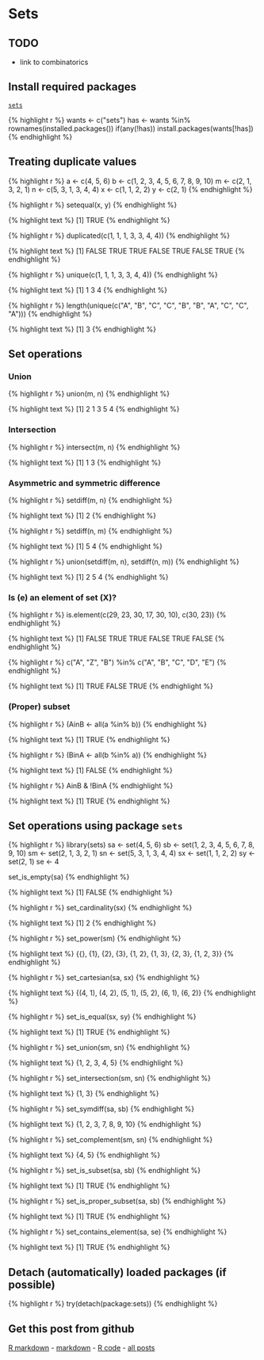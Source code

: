 Sets
=========================

TODO
-------------------------

 - link to combinatorics

Install required packages
-------------------------

[`sets`](http://cran.r-project.org/package=sets)


{% highlight r %}
wants <- c("sets")
has   <- wants %in% rownames(installed.packages())
if(any(!has)) install.packages(wants[!has])
{% endhighlight %}


Treating duplicate values
-------------------------


{% highlight r %}
a <- c(4, 5, 6)
b <- c(1, 2, 3, 4, 5, 6, 7, 8, 9, 10)
m <- c(2, 1, 3, 2, 1)
n <- c(5, 3, 1, 3, 4, 4)
x <- c(1, 1, 2, 2)
y <- c(2, 1)
{% endhighlight %}



{% highlight r %}
setequal(x, y)
{% endhighlight %}



{% highlight text %}
[1] TRUE
{% endhighlight %}



{% highlight r %}
duplicated(c(1, 1, 1, 3, 3, 4, 4))
{% endhighlight %}



{% highlight text %}
[1] FALSE  TRUE  TRUE FALSE  TRUE FALSE  TRUE
{% endhighlight %}



{% highlight r %}
unique(c(1, 1, 1, 3, 3, 4, 4))
{% endhighlight %}



{% highlight text %}
[1] 1 3 4
{% endhighlight %}



{% highlight r %}
length(unique(c("A", "B", "C", "C", "B", "B", "A", "C", "C", "A")))
{% endhighlight %}



{% highlight text %}
[1] 3
{% endhighlight %}


Set operations
-------------------------

### Union

{% highlight r %}
union(m, n)
{% endhighlight %}



{% highlight text %}
[1] 2 1 3 5 4
{% endhighlight %}


### Intersection


{% highlight r %}
intersect(m, n)
{% endhighlight %}



{% highlight text %}
[1] 1 3
{% endhighlight %}


### Asymmetric and symmetric difference


{% highlight r %}
setdiff(m, n)
{% endhighlight %}



{% highlight text %}
[1] 2
{% endhighlight %}



{% highlight r %}
setdiff(n, m)
{% endhighlight %}



{% highlight text %}
[1] 5 4
{% endhighlight %}



{% highlight r %}
union(setdiff(m, n), setdiff(n, m))
{% endhighlight %}



{% highlight text %}
[1] 2 5 4
{% endhighlight %}


### Is \(e\) an element of set \(X\)?


{% highlight r %}
is.element(c(29, 23, 30, 17, 30, 10), c(30, 23))
{% endhighlight %}



{% highlight text %}
[1] FALSE  TRUE  TRUE FALSE  TRUE FALSE
{% endhighlight %}



{% highlight r %}
c("A", "Z", "B") %in% c("A", "B", "C", "D", "E")
{% endhighlight %}



{% highlight text %}
[1]  TRUE FALSE  TRUE
{% endhighlight %}


### (Proper) subset


{% highlight r %}
(AinB <- all(a %in% b))
{% endhighlight %}



{% highlight text %}
[1] TRUE
{% endhighlight %}



{% highlight r %}
(BinA <- all(b %in% a))
{% endhighlight %}



{% highlight text %}
[1] FALSE
{% endhighlight %}



{% highlight r %}
AinB & !BinA
{% endhighlight %}



{% highlight text %}
[1] TRUE
{% endhighlight %}


Set operations using package `sets`
-------------------------


{% highlight r %}
library(sets)
sa <- set(4, 5, 6)
sb <- set(1, 2, 3, 4, 5, 6, 7, 8, 9, 10)
sm <- set(2, 1, 3, 2, 1)
sn <- set(5, 3, 1, 3, 4, 4)
sx <- set(1, 1, 2, 2)
sy <- set(2, 1)
se <- 4

set_is_empty(sa)
{% endhighlight %}



{% highlight text %}
[1] FALSE
{% endhighlight %}



{% highlight r %}
set_cardinality(sx)
{% endhighlight %}



{% highlight text %}
[1] 2
{% endhighlight %}



{% highlight r %}
set_power(sm)
{% endhighlight %}



{% highlight text %}
{{}, {1}, {2}, {3}, {1, 2}, {1, 3}, {2, 3}, {1, 2, 3}}
{% endhighlight %}



{% highlight r %}
set_cartesian(sa, sx)
{% endhighlight %}



{% highlight text %}
{(4, 1), (4, 2), (5, 1), (5, 2), (6, 1), (6, 2)}
{% endhighlight %}



{% highlight r %}
set_is_equal(sx, sy)
{% endhighlight %}



{% highlight text %}
[1] TRUE
{% endhighlight %}



{% highlight r %}
set_union(sm, sn)
{% endhighlight %}



{% highlight text %}
{1, 2, 3, 4, 5}
{% endhighlight %}



{% highlight r %}
set_intersection(sm, sn)
{% endhighlight %}



{% highlight text %}
{1, 3}
{% endhighlight %}



{% highlight r %}
set_symdiff(sa, sb)
{% endhighlight %}



{% highlight text %}
{1, 2, 3, 7, 8, 9, 10}
{% endhighlight %}



{% highlight r %}
set_complement(sm, sn)
{% endhighlight %}



{% highlight text %}
{4, 5}
{% endhighlight %}



{% highlight r %}
set_is_subset(sa, sb)
{% endhighlight %}



{% highlight text %}
[1] TRUE
{% endhighlight %}



{% highlight r %}
set_is_proper_subset(sa, sb)
{% endhighlight %}



{% highlight text %}
[1] TRUE
{% endhighlight %}



{% highlight r %}
set_contains_element(sa, se)
{% endhighlight %}



{% highlight text %}
[1] TRUE
{% endhighlight %}


Detach (automatically) loaded packages (if possible)
-------------------------


{% highlight r %}
try(detach(package:sets))
{% endhighlight %}


Get this post from github
----------------------------------------------

[R markdown](https://github.com/dwoll/RExRepos/raw/master/Rmd/sets.Rmd) - [markdown](https://github.com/dwoll/RExRepos/raw/master/md/sets.md) - [R code](https://github.com/dwoll/RExRepos/raw/master/R/sets.R) - [all posts](https://github.com/dwoll/RExRepos)

